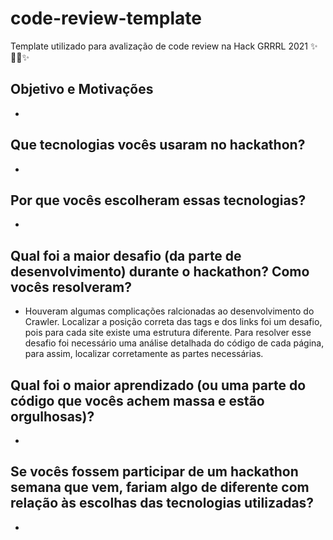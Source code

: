 # code-review-template
Template utilizado para avalização de code review na Hack GRRRL 2021 ✨👩‍💻✨

## Objetivo e Motivações
-

## Que tecnologias vocês usaram no hackathon?
-

## Por que vocês escolheram essas tecnologias?
-

## Qual foi a maior desafio (da parte de desenvolvimento) durante o hackathon? Como vocês resolveram?
-  Houveram algumas complicações ralcionadas ao desenvolvimento do Crawler. Localizar a posição correta das tags e dos links foi um desafio, pois para cada site existe uma estrutura diferente. Para resolver esse desafio foi necessário uma análise detalhada do código de cada página, para assim, localizar corretamente as partes necessárias.

## Qual foi o maior aprendizado (ou uma parte do código que vocês achem massa e estão orgulhosas)?
-

## Se vocês fossem participar de um hackathon semana que vem, fariam algo de diferente com relação às escolhas das tecnologias utilizadas?
-
